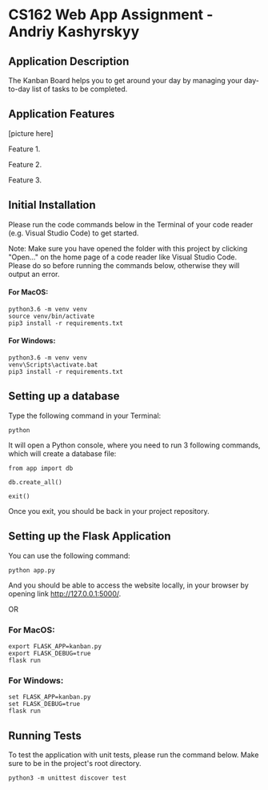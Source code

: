# CS162 Web App Assignment - Andriy Kashyrskyy

## Application Description

The Kanban Board helps you to get around your day by managing your day-to-day list of tasks to be completed. 

## Application Features

[picture here]

Feature 1.

Feature 2.

Feature 3.

## Initial Installation
Please run the code commands below in the Terminal of your code reader (e.g. Visual Studio Code) to get started. 

Note: Make sure you have opened the folder with this project by clicking "Open..." on the home page of a code reader like Visual Studio Code. Please do so before running the commands below, otherwise they will output an error.

#### For MacOS:
```
python3.6 -m venv venv
source venv/bin/activate
pip3 install -r requirements.txt
```

#### For Windows:
```
python3.6 -m venv venv
venv\Scripts\activate.bat
pip3 install -r requirements.txt
```

## Setting up a database

Type the following command in your Terminal:
```
python
```
It will open a Python console, where you need to run 3 following commands, which will create a database file:
```
from app import db

db.create_all()

exit()
```
Once you exit, you should be back in your project repository.

## Setting up the Flask Application

You can use the following command:
```
python app.py
```
And you should be able to access the website locally, in your browser by opening link http://127.0.0.1:5000/.

OR 

### For MacOS:
```
export FLASK_APP=kanban.py
export FLASK_DEBUG=true
flask run
```
### For Windows:
```
set FLASK_APP=kanban.py
set FLASK_DEBUG=true
flask run
```

## Running Tests
To test the application with unit tests, please run the command below. Make sure to be in the project's root directory.

```
python3 -m unittest discover test
```
